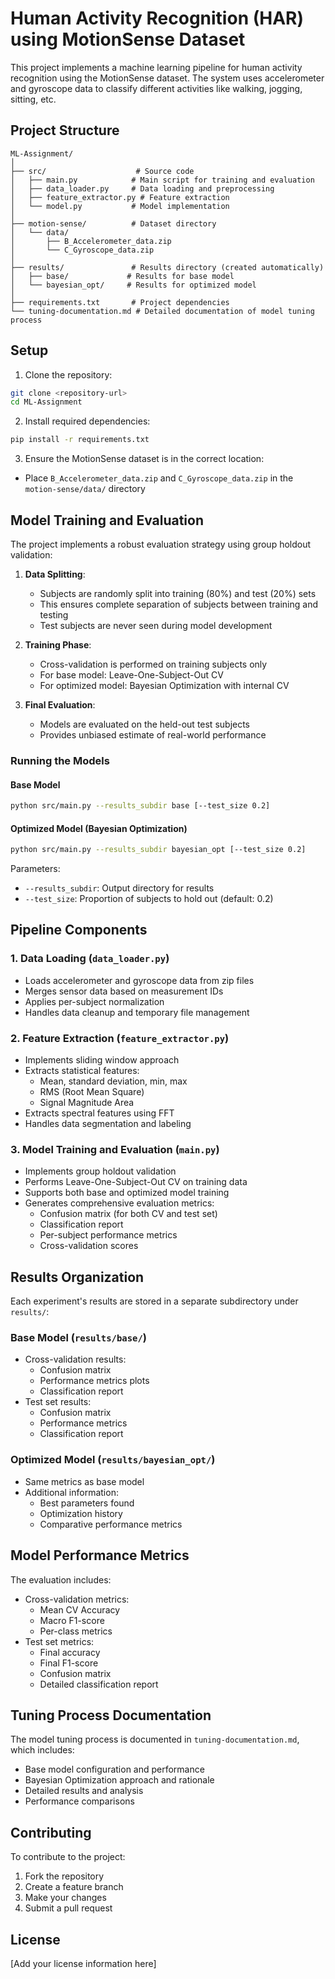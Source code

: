 # Human Activity Recognition (HAR) using MotionSense Dataset

This project implements a machine learning pipeline for human activity recognition using the MotionSense dataset. The system uses accelerometer and gyroscope data to classify different activities like walking, jogging, sitting, etc.

## Project Structure

```
ML-Assignment/
│
├── src/                    # Source code
│   ├── main.py            # Main script for training and evaluation
│   ├── data_loader.py     # Data loading and preprocessing
│   ├── feature_extractor.py # Feature extraction
│   └── model.py           # Model implementation
│
├── motion-sense/          # Dataset directory
│   └── data/             
│       ├── B_Accelerometer_data.zip
│       └── C_Gyroscope_data.zip
│
├── results/               # Results directory (created automatically)
│   ├── base/             # Results for base model
│   └── bayesian_opt/     # Results for optimized model
│
├── requirements.txt       # Project dependencies
└── tuning-documentation.md # Detailed documentation of model tuning process
```

## Setup

1. Clone the repository:
```bash
git clone <repository-url>
cd ML-Assignment
```

2. Install required dependencies:
```bash
pip install -r requirements.txt
```

3. Ensure the MotionSense dataset is in the correct location:
- Place `B_Accelerometer_data.zip` and `C_Gyroscope_data.zip` in the `motion-sense/data/` directory

## Model Training and Evaluation

The project implements a robust evaluation strategy using group holdout validation:

1. **Data Splitting**:
   - Subjects are randomly split into training (80%) and test (20%) sets
   - This ensures complete separation of subjects between training and testing
   - Test subjects are never seen during model development

2. **Training Phase**:
   - Cross-validation is performed on training subjects only
   - For base model: Leave-One-Subject-Out CV
   - For optimized model: Bayesian Optimization with internal CV

3. **Final Evaluation**:
   - Models are evaluated on the held-out test subjects
   - Provides unbiased estimate of real-world performance

### Running the Models

#### Base Model
```bash
python src/main.py --results_subdir base [--test_size 0.2]
```

#### Optimized Model (Bayesian Optimization)
```bash
python src/main.py --results_subdir bayesian_opt [--test_size 0.2]
```

Parameters:
- `--results_subdir`: Output directory for results
- `--test_size`: Proportion of subjects to hold out (default: 0.2)

## Pipeline Components

### 1. Data Loading (`data_loader.py`)
- Loads accelerometer and gyroscope data from zip files
- Merges sensor data based on measurement IDs
- Applies per-subject normalization
- Handles data cleanup and temporary file management

### 2. Feature Extraction (`feature_extractor.py`)
- Implements sliding window approach
- Extracts statistical features:
  * Mean, standard deviation, min, max
  * RMS (Root Mean Square)
  * Signal Magnitude Area
- Extracts spectral features using FFT
- Handles data segmentation and labeling

### 3. Model Training and Evaluation (`main.py`)
- Implements group holdout validation
- Performs Leave-One-Subject-Out CV on training data
- Supports both base and optimized model training
- Generates comprehensive evaluation metrics:
  * Confusion matrix (for both CV and test set)
  * Classification report
  * Per-subject performance metrics
  * Cross-validation scores

## Results Organization

Each experiment's results are stored in a separate subdirectory under `results/`:

### Base Model (`results/base/`)
- Cross-validation results:
  * Confusion matrix
  * Performance metrics plots
  * Classification report
- Test set results:
  * Confusion matrix
  * Performance metrics
  * Classification report

### Optimized Model (`results/bayesian_opt/`)
- Same metrics as base model
- Additional information:
  * Best parameters found
  * Optimization history
  * Comparative performance metrics

## Model Performance Metrics

The evaluation includes:
- Cross-validation metrics:
  * Mean CV Accuracy
  * Macro F1-score
  * Per-class metrics
- Test set metrics:
  * Final accuracy
  * Final F1-score
  * Confusion matrix
  * Detailed classification report

## Tuning Process Documentation

The model tuning process is documented in `tuning-documentation.md`, which includes:
- Base model configuration and performance
- Bayesian Optimization approach and rationale
- Detailed results and analysis
- Performance comparisons

## Contributing

To contribute to the project:
1. Fork the repository
2. Create a feature branch
3. Make your changes
4. Submit a pull request

## License

[Add your license information here] 